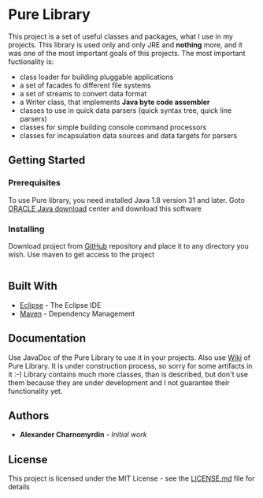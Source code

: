 # Pure Library

This project is a set of useful classes and packages, what I use in my projects. This library is used only and only JRE and **nothing** more, and it was one of the most important goals of this projects. The most important fuctionality is:

* class loader for building pluggable applications
* a set of facades fo different file systems
* a set of streams to convert data format
* a Writer class, that implements **Java byte code assembler**
* classes to use in quick data parsers (quick syntax tree, quick line parsers)
* classes for simple building console command processors
* classes for incapsulation data sources and data targets for parsers

## Getting Started

### Prerequisites

To use Pure library, you need installed Java 1.8 version 31 and later. Goto [ORACLE Java download](https://www.oracle.com/downloads/index.html) center and download this software

### Installing

Download project from [GitHub](https://github.com/chav1961/purelib) repository and place it to any directory you wish. Use maven to get access to the project

```Java
```

## Built With

* [Eclipse](www.eclipse.org) - The Eclipse IDE
* [Maven](https://maven.apache.org/) - Dependency Management

## Documentation

Use JavaDoc of the Pure Library to use it in your projects. Also use [Wiki](https://github.com/chav1961/purelib/wiki) of Pure Library. It is under construction process, so sorry for some artifacts in it :-) Library contains much more classes, than is described, but don't use them because they are under development and I not guarantee their functionality yet.

## Authors

* **Alexander Charnomyrdin** - *Initial work* 

## License

This project is licensed under the MIT License - see the [LICENSE.md](LICENSE.md) file for details
